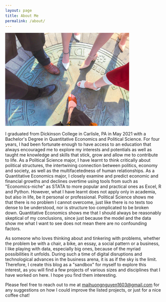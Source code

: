 ```yaml
---
layout: page
title: About Me
permalink: /about/
---
```


<p align="left">
  <img src="https://github.com/ngmaihuong/ngmaihuong.github.io/blob/master/assets/img/graduation.jpg?raw=true"  width="400">
</p>

I graduated from Dickinson College in Carlisle, PA in May 2021 with a Bachelor's Degree in Quantitative Economics and Political Science. For four years, I had been fortunate enough to have access to an education that always encouraged me to explore my interests and potentials as well as taught me knowledge and skills that stick, grow and allow me to  contribute to life. As a Political Science major, I have learnt to think critically about political structures, the intertwining connection between politics, economy and society, as well as the multifacetedness of human relationships. As a Quantitative Economics major, I closely examine and predict economic and financial growths and declines overtime using tools from such as "Economics-niche" as STATA to more popular and practical ones as Excel, R and Python. However, what I have learnt does not apply only in academia, but also in life, be it personal or professional. Political Science shows me that there is no problem I cannot overcome, just like there is no texts too dense to be understood, nor is structure too complicated to be broken down. Quantitative Economics shows me that I should always be reasonably skeptical of my conclusions, since just because the model and the data show me what I want to see does not mean there are no confounding factors.

As someone who loves thinking about and tinkering with problems, whether the problem be with a chair, a bike, an essay, a social pattern or a business, I like playing with data, especially big ones, because of the myriad possibilities it unfolds. During such a time of digital disruptions and technological advances in the business arena, it is as if the sky is the limit. Therefore, I create this blog as a "sandbox" for myself to explore this interest, as you will find a few projects of various sizes and disciplines that I have worked on here. I hope you find them interesting.

Please feel free to reach out to me at maihuongnguyen1603@gmail.com for any suggestions on how I could improve the listed projects, or just for a nice coffee chat!

<!-- <object data="/assets/pdf/SierraNguyenPostgrad-v1.pdf" type="application/pdf" width="700px" height="700px"> -->
<!--    <embed src="/assets/pdf/SierraNguyenPostgrad-v1.pdf"> -->
<!--        <p>This browser does not support PDFs. Please download the PDF to view it: <a href="/assets/pdf/SierraNguyenPostgrad-v1.pdf">Download PDF</a>.</p> -->
<!--    </embed> -->
<!--</object> -->
